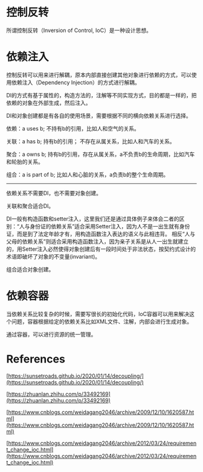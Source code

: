 # 控制反转

所谓控制反转（Inversion of Control, IoC）是一种设计思想。

# 依赖注入

控制反转可以用来进行解耦，原本内部直接创建其他对象进行依赖的方式，可以使用依赖注入（Dependency Injection）的方式进行解耦。

DI的方式有基于属性的，构造方法的，注解等不同实现方式，目的都是一样的，把依赖的对象在外部生成，然后注入。

DI和对象创建都是有各自的使用场景，需要根据不同的横向依赖关系进行选择。

依赖：a uses b; 不持有b的引用，比如人和空气的关系。

关联：a has b; 持有b的引用； 不存在从属关系，比如人和汽车的关系。

聚合：a owns b; 持有b的引用，存在从属关系，a不负责b的生命周期，比如汽车和轮胎的关系。

组合：a is part of b; 比如人和心脏的关系，a负责b的整个生命周期。

---

依赖关系不需要DI，也不需要对象创建。

关联和聚合适合DI。

DI一般有构造函数和setter注入，这里我们还是通过具体例子来体会二者的区别：“人与身份证的依赖关系”适合采用Setter注入，因为人不是一出生就有身份证，而是到了法定年龄才有，用构造函数注入表达的语义与此相违背。
相反“人与父母的依赖关系”则适合采用构造函数注入，因为亲子关系是从人一出生就建立的，用Setter注入必然使得对象创建后有一段时间处于非法状态，按契约式设计的术语即破坏了对象的不变量(invariant)。

组合适合对象创建。

# 依赖容器

当依赖关系比较复杂的时候，需要写很长的初始化代码，loC容器可以用来解决这个问题，容器根据给定的依赖关系比如XML文件、注解，内部会进行生成对象。

通过容器，可以进行资源的统一管理。

# References

[https://sunsetroads.github.io/2020/01/14/decoupling/](https://sunsetroads.github.io/2020/01/14/decoupling/)

[https://zhuanlan.zhihu.com/p/33492169](https://zhuanlan.zhihu.com/p/33492169)

[https://www.cnblogs.com/weidagang2046/archive/2009/12/10/1620587.html](https://www.cnblogs.com/weidagang2046/archive/2009/12/10/1620587.html)

[https://www.cnblogs.com/weidagang2046/archive/2012/03/24/requirement_change_ioc.html](https://www.cnblogs.com/weidagang2046/archive/2012/03/24/requirement_change_ioc.html)
